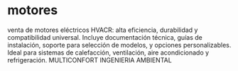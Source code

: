 # motores
venta de motores eléctricos HVACR: alta eficiencia, durabilidad y compatibilidad universal. Incluye documentación técnica, guías de instalación, soporte para selección de modelos, y opciones personalizables. Ideal para sistemas de calefacción, ventilación, aire acondicionado y refrigeración. MULTICONFORT INGENIERIA AMBIENTAL
